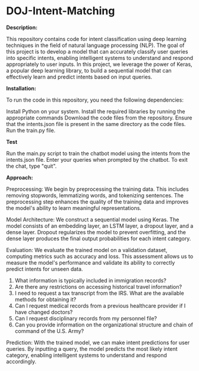 # DOJ-Intent-Matching

**Description:** 

This repository contains code for intent classification using deep learning techniques in the field of natural language processing (NLP). The goal of this project is to develop a model that can accurately classify user queries into specific intents, enabling intelligent systems to understand and respond appropriately to user inputs.  In this project, we leverage the power of Keras, a popular deep learning library, to build a sequential model that can effectively learn and predict intents based on input queries.


**Installation:**

To run the code in this repository, you need the following dependencies:

Install Python on your system.
Install the required libraries by running the appropriate commands 
Download the code files from the repository.
Ensure that the intents.json file is present in the same directory as the code files.
Run the train.py file.


**Test**

Run the main.py script to train the chatbot model using the intents from the intents.json file.
Enter your queries when prompted by the chatbot.
To exit the chat, type "quit".

**Approach:**

Preprocessing: We begin by preprocessing the training data. This includes removing stopwords, lemmatizing words, and tokenizing sentences. The preprocessing step enhances the quality of the training data and improves the model's ability to learn meaningful representations.

Model Architecture: We construct a sequential model using Keras. The model consists of an embedding layer, an LSTM layer, a dropout layer, and a dense layer. Dropout regularizes the model to prevent overfitting, and the dense layer produces the final output probabilities for each intent category.

Evaluation: We evaluate the trained model on a validation dataset, computing metrics such as accuracy and loss. This assessment allows us to measure the model's performance and validate its ability to correctly predict intents for unseen data.


1. What information is typically included in immigration records?
2. Are there any restrictions on accessing historical travel information?
3. I need to request a tax transcript from the IRS. What are the available methods for obtaining it?
4. Can I request medical records from a previous healthcare provider if I have changed doctors?
5. Can I request disciplinary records from my personnel file?
6. Can you provide information on the organizational structure and chain of command of the U.S. Army?


Prediction: With the trained model, we can make intent predictions for user queries. By inputting a query, the model predicts the most likely intent category, enabling intelligent systems to understand and respond accordingly.
